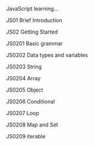JavaScript learning...

JS01 	Brief Introduction

JS02 	Getting Started

JS0201	Basic grammar

JS0202 	Data types and variables

JS0203	String

JS0204 	Array

JS0205 	Object

JS0206 	Conditional

JS0207 	Loop

JS0208 	Map and Set

JS0209	iterable


